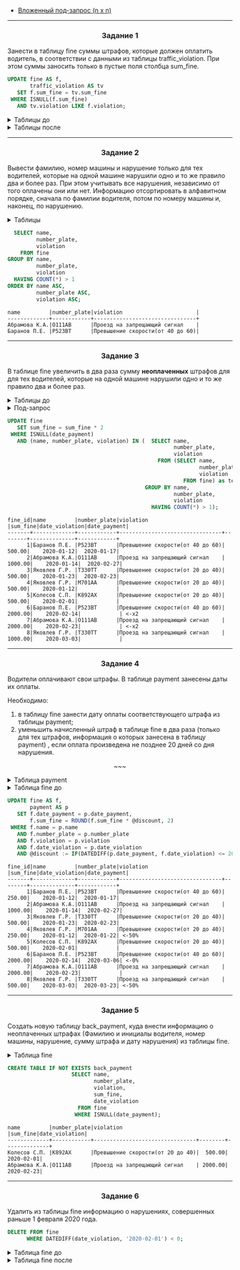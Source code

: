- [Вложенный под-запрос (n x n)](#3)

<!-- @@@@@@@@@@@@@@@@@@@@@@@@@@@@@@@@@@@@@@@@@@@@@@@@@@@@@@@@@@@@@@@@@@@@@@ -->

---

<h3 id="1" align="center">Задание 1</h3>

Занести в таблицу fine суммы штрафов, которые должен оплатить водитель, в
соответствии с данными из таблицы traffic_violation. При этом суммы заносить
только в пустые поля столбца sum_fine.

```sql
UPDATE fine AS f,
       traffic_violation AS tv
   SET f.sum_fine = tv.sum_fine
 WHERE ISNULL(f.sum_fine)
   AND tv.violation LIKE f.violation;
```

<details><br><summary>Таблицы до</summary>

```sql
SELECT * FROM traffic_violation;
```
```text
violation_id|violation                       |sum_fine|
------------+--------------------------------+--------+
           1|Превышение скорости(от 20 до 40)|  500.00|
           2|Превышение скорости(от 40 до 60)| 1000.00|
           3|Проезд на запрещающий сигнал    | 1000.00|
```

<p align="center">~~~</p>

```sql
SELECT * FROM fine;
```
```text
fine_id|name         |number_plate|violation                       |sum_fine|date_violation|date_payment|
-------+-------------+------------+--------------------------------+--------+--------------+------------+
      1|Баранов П.Е. |Р523ВТ      |Превышение скорости(от 40 до 60)|  500.00|    2020-01-12|  2020-01-17|
      2|Абрамова К.А.|О111АВ      |Проезд на запрещающий сигнал    | 1000.00|    2020-01-14|  2020-02-27|
      3|Яковлев Г.Р. |Т330ТТ      |Превышение скорости(от 20 до 40)|  500.00|    2020-01-23|  2020-02-23|
      4|Яковлев Г.Р. |М701АА      |Превышение скорости(от 20 до 40)|        |    2020-01-12|            |
      5|Колесов С.П. |К892АХ      |Превышение скорости(от 20 до 40)|        |    2020-02-01|            |
      6|Баранов П.Е. |Р523ВТ      |Превышение скорости(от 40 до 60)|        |    2020-02-14|            |
      7|Абрамова К.А.|О111АВ      |Проезд на запрещающий сигнал    |        |    2020-02-23|            |
      8|Яковлев Г.Р. |Т330ТТ      |Проезд на запрещающий сигнал    |        |    2020-03-03|            |
```

<hr style="margin-left: 25%; margin-right: 25%;" dashed></details>

<details><br><summary>Таблицы после</summary>

```sql
SELECT * FROM traffic_violation;
```
```text
violation_id|violation                       |sum_fine|
------------+--------------------------------+--------+
           1|Превышение скорости(от 20 до 40)|  500.00|
           2|Превышение скорости(от 40 до 60)| 1000.00|
           3|Проезд на запрещающий сигнал    | 1000.00|
```

<p align="center">~~~</p>

```sql
SELECT * FROM fine;
```
```text
fine_id|name         |number_plate|violation                       |sum_fine|date_violation|date_payment|
-------+-------------+------------+--------------------------------+--------+--------------+------------+
      1|Баранов П.Е. |Р523ВТ      |Превышение скорости(от 40 до 60)|  500.00|    2020-01-12|  2020-01-17|
      2|Абрамова К.А.|О111АВ      |Проезд на запрещающий сигнал    | 1000.00|    2020-01-14|  2020-02-27|
      3|Яковлев Г.Р. |Т330ТТ      |Превышение скорости(от 20 до 40)|  500.00|    2020-01-23|  2020-02-23|
      4|Яковлев Г.Р. |М701АА      |Превышение скорости(от 20 до 40)|  500.00|    2020-01-12|            |
      5|Колесов С.П. |К892АХ      |Превышение скорости(от 20 до 40)|  500.00|    2020-02-01|            |
      6|Баранов П.Е. |Р523ВТ      |Превышение скорости(от 40 до 60)| 1000.00|    2020-02-14|            |
      7|Абрамова К.А.|О111АВ      |Проезд на запрещающий сигнал    | 1000.00|    2020-02-23|            |
      8|Яковлев Г.Р. |Т330ТТ      |Проезд на запрещающий сигнал    | 1000.00|    2020-03-03|            |
```

<hr style="margin-left: 25%; margin-right: 25%;" dashed></details>

<!-- @@@@@@@@@@@@@@@@@@@@@@@@@@@@@@@@@@@@@@@@@@@@@@@@@@@@@@@@@@@@@@@@@@@@@@ -->

---

<h3 id="2" align="center">Задание 2</h3>

Вывести фамилию, номер машины и нарушение только для тех водителей, которые на
одной машине нарушили одно и то же правило два и более раз. При этом
учитывать все нарушения, независимо от того оплачены они или нет. Информацию
отсортировать в алфавитном порядке, сначала по фамилии водителя, потом по
номеру машины и, наконец, по нарушению.

<details><br><summary>Таблицы</summary>

```sql
SELECT * FROM traffic_violation;
```
```text
violation_id|violation                       |sum_fine|
------------+--------------------------------+--------+
           1|Превышение скорости(от 20 до 40)|  500.00|
           2|Превышение скорости(от 40 до 60)| 1000.00|
           3|Проезд на запрещающий сигнал    | 1000.00|
```

<p align="center">~~~</p>

```sql
SELECT * FROM fine;
```
```text
fine_id|name         |number_plate|violation                       |sum_fine|date_violation|date_payment|
-------+-------------+------------+--------------------------------+--------+--------------+------------+
      1|Баранов П.Е. |Р523ВТ      |Превышение скорости(от 40 до 60)|  500.00|    2020-01-12|  2020-01-17| <-1
      2|Абрамова К.А.|О111АВ      |Проезд на запрещающий сигнал    | 1000.00|    2020-01-14|  2020-02-27| <-1
      3|Яковлев Г.Р. |Т330ТТ      |Превышение скорости(от 20 до 40)|  500.00|    2020-01-23|  2020-02-23|
      4|Яковлев Г.Р. |М701АА      |Превышение скорости(от 20 до 40)|  500.00|    2020-01-12|            |
      5|Колесов С.П. |К892АХ      |Превышение скорости(от 20 до 40)|  500.00|    2020-02-01|            |
      6|Баранов П.Е. |Р523ВТ      |Превышение скорости(от 40 до 60)| 1000.00|    2020-02-14|            | <-2
      7|Абрамова К.А.|О111АВ      |Проезд на запрещающий сигнал    | 1000.00|    2020-02-23|            | <-2
      8|Яковлев Г.Р. |Т330ТТ      |Проезд на запрещающий сигнал    | 1000.00|    2020-03-03|            |
```

<hr style="margin-left: 25%; margin-right: 25%;" dashed></details>

```sql
  SELECT name,
         number_plate,
         violation
    FROM fine
GROUP BY name,
         number_plate,
         violation
  HAVING COUNT(*) > 1
ORDER BY name ASC,
         number_plate ASC,
         violation ASC;
```
```text
name         |number_plate|violation                       |
-------------+------------+--------------------------------+
Абрамова К.А.|О111АВ      |Проезд на запрещающий сигнал    |
Баранов П.Е. |Р523ВТ      |Превышение скорости(от 40 до 60)|
```

<!-- @@@@@@@@@@@@@@@@@@@@@@@@@@@@@@@@@@@@@@@@@@@@@@@@@@@@@@@@@@@@@@@@@@@@@@ -->

---

<h3 id="3" align="center">Задание 3</h3>

В таблице fine увеличить в два раза сумму __неоплаченных__ штрафов для для тех
водителей, которые на одной машине нарушили одно и то же правило два и более
раз.

<details><br><summary>Таблицы до</summary>

```sql
SELECT * FROM traffic_violation;
```
```text
violation_id|violation                       |sum_fine|
------------+--------------------------------+--------+
           1|Превышение скорости(от 20 до 40)|  500.00|
           2|Превышение скорости(от 40 до 60)| 1000.00|
           3|Проезд на запрещающий сигнал    | 1000.00|
```

<p align="center">~~~</p>

```sql
SELECT * FROM fine;
```
```text
fine_id|name         |number_plate|violation                       |sum_fine|date_violation|date_payment|
-------+-------------+------------+--------------------------------+--------+--------------+------------+
      1|Баранов П.Е. |Р523ВТ      |Превышение скорости(от 40 до 60)|  500.00|    2020-01-12|  2020-01-17| <-1
      2|Абрамова К.А.|О111АВ      |Проезд на запрещающий сигнал    | 1000.00|    2020-01-14|  2020-02-27| <-1
      3|Яковлев Г.Р. |Т330ТТ      |Превышение скорости(от 20 до 40)|  500.00|    2020-01-23|  2020-02-23|
      4|Яковлев Г.Р. |М701АА      |Превышение скорости(от 20 до 40)|  500.00|    2020-01-12|            |
      5|Колесов С.П. |К892АХ      |Превышение скорости(от 20 до 40)|  500.00|    2020-02-01|            |
      6|Баранов П.Е. |Р523ВТ      |Превышение скорости(от 40 до 60)| 1000.00|    2020-02-14|            | <-2
      7|Абрамова К.А.|О111АВ      |Проезд на запрещающий сигнал    | 1000.00|    2020-02-23|            | <-2
      8|Яковлев Г.Р. |Т330ТТ      |Проезд на запрещающий сигнал    | 1000.00|    2020-03-03|            |
```

<hr style="margin-left: 25%; margin-right: 25%;" dashed></details>

<details><br><summary>Под-запрос</summary>

```sql
  SELECT name,
         number_plate,
         violation
    FROM (SELECT name,
                 number_plate,
                 violation
            FROM fine) as temp
GROUP BY name,
         number_plate,
         violation
  HAVING COUNT(*) > 1;
```
```text
name         |number_plate|violation                       |
-------------+------------+--------------------------------+
Баранов П.Е. |Р523ВТ      |Превышение скорости(от 40 до 60)|
Абрамова К.А.|О111АВ      |Проезд на запрещающий сигнал    |
```

<hr style="margin-left: 25%; margin-right: 25%;" dashed></details>

```sql
UPDATE fine
   SET sum_fine = sum_fine * 2
 WHERE ISNULL(date_payment)
   AND (name, number_plate, violation) IN (  SELECT name,
                                                    number_plate,
                                                    violation
                                               FROM (SELECT name,
                                                            number_plate,
                                                            violation
                                                       FROM fine) as temp
                                           GROUP BY name,
                                                    number_plate,
                                                    violation
                                             HAVING COUNT(*) > 1);
```
```text
fine_id|name         |number_plate|violation                       |sum_fine|date_violation|date_payment|
-------+-------------+------------+--------------------------------+--------+--------------+------------+
      1|Баранов П.Е. |Р523ВТ      |Превышение скорости(от 40 до 60)|  500.00|    2020-01-12|  2020-01-17|
      2|Абрамова К.А.|О111АВ      |Проезд на запрещающий сигнал    | 1000.00|    2020-01-14|  2020-02-27|
      3|Яковлев Г.Р. |Т330ТТ      |Превышение скорости(от 20 до 40)|  500.00|    2020-01-23|  2020-02-23|
      4|Яковлев Г.Р. |М701АА      |Превышение скорости(от 20 до 40)|  500.00|    2020-01-12|            |
      5|Колесов С.П. |К892АХ      |Превышение скорости(от 20 до 40)|  500.00|    2020-02-01|            |
      6|Баранов П.Е. |Р523ВТ      |Превышение скорости(от 40 до 60)| 2000.00|    2020-02-14|            | <-x2
      7|Абрамова К.А.|О111АВ      |Проезд на запрещающий сигнал    | 2000.00|    2020-02-23|            | <-x2
      8|Яковлев Г.Р. |Т330ТТ      |Проезд на запрещающий сигнал    | 1000.00|    2020-03-03|            |
```

<!-- @@@@@@@@@@@@@@@@@@@@@@@@@@@@@@@@@@@@@@@@@@@@@@@@@@@@@@@@@@@@@@@@@@@@@@ -->

---

<h3 id="4" align="center">Задание 4</h3>

Водители оплачивают свои штрафы. В таблице payment занесены даты их оплаты.

Необходимо:
1. в таблицу fine занести дату оплаты соответствующего штрафа из таблицы payment;
2. уменьшить начисленный штраф в таблице fine в два раза (только для тех
штрафов, информация о которых занесена в таблицу payment) , если оплата
произведена не позднее 20 дней со дня нарушения.

<p align="center">~~~</p>

<details><br><summary>Таблица payment</summary>

```sql
SELECT * FROM payment;
```
```text
payment_id|name        |number_plate|violation                       |date_violation|date_payment|
----------+------------+------------+--------------------------------+--------------+------------+
         1|Яковлев Г.Р.|М701АА      |Превышение скорости(от 20 до 40)|    2020-01-12|  2020-01-22|
         2|Баранов П.Е.|Р523ВТ      |Превышение скорости(от 40 до 60)|    2020-02-14|  2020-03-06|
         3|Яковлев Г.Р.|Т330ТТ      |Проезд на запрещающий сигнал    |    2020-03-03|  2020-03-23|
```

<hr style="margin-left: 25%; margin-right: 25%;" dashed></details>

<details><br><summary>Таблица fine до</summary>

```sql
SELECT * FROM fine;
```
```text
fine_id|name         |number_plate|violation                       |sum_fine|date_violation|date_payment|
-------+-------------+------------+--------------------------------+--------+--------------+------------+
      1|Баранов П.Е. |Р523ВТ      |Превышение скорости(от 40 до 60)|  500.00|    2020-01-12|  2020-01-17|
      2|Абрамова К.А.|О111АВ      |Проезд на запрещающий сигнал    | 1000.00|    2020-01-14|  2020-02-27|
      3|Яковлев Г.Р. |Т330ТТ      |Превышение скорости(от 20 до 40)|  500.00|    2020-01-23|  2020-02-23|
      4|Яковлев Г.Р. |М701АА      |Превышение скорости(от 20 до 40)|  500.00|    2020-01-12|            | <-
      5|Колесов С.П. |К892АХ      |Превышение скорости(от 20 до 40)|  500.00|    2020-02-01|            |
      6|Баранов П.Е. |Р523ВТ      |Превышение скорости(от 40 до 60)| 2000.00|    2020-02-14|            | <-
      7|Абрамова К.А.|О111АВ      |Проезд на запрещающий сигнал    | 2000.00|    2020-02-23|            |
      8|Яковлев Г.Р. |Т330ТТ      |Проезд на запрещающий сигнал    | 1000.00|    2020-03-03|            | <-
```

<hr style="margin-left: 25%; margin-right: 25%;" dashed></details>

```sql
UPDATE fine AS f,
       payment AS p
   SET f.date_payment = p.date_payment,
       f.sum_fine = ROUND(f.sum_fine * @discount, 2)
 WHERE f.name = p.name
   AND f.number_plate = p.number_plate
   AND f.violation = p.violation
   AND f.date_violation = p.date_violation
   AND @discount := IF(DATEDIFF(p.date_payment, f.date_violation) <= 20, 0.5, 1);
```
```text
fine_id|name         |number_plate|violation                       |sum_fine|date_violation|date_payment|
-------+-------------+------------+--------------------------------+--------+--------------+------------+
      1|Баранов П.Е. |Р523ВТ      |Превышение скорости(от 40 до 60)|  250.00|    2020-01-12|  2020-01-17|
      2|Абрамова К.А.|О111АВ      |Проезд на запрещающий сигнал    | 1000.00|    2020-01-14|  2020-02-27|
      3|Яковлев Г.Р. |Т330ТТ      |Превышение скорости(от 20 до 40)|  500.00|    2020-01-23|  2020-02-23|
      4|Яковлев Г.Р. |М701АА      |Превышение скорости(от 20 до 40)|  250.00|    2020-01-12|  2020-01-22| <-50%
      5|Колесов С.П. |К892АХ      |Превышение скорости(от 20 до 40)|  500.00|    2020-02-01|            |
      6|Баранов П.Е. |Р523ВТ      |Превышение скорости(от 40 до 60)| 2000.00|    2020-02-14|  2020-03-06| <-0%
      7|Абрамова К.А.|О111АВ      |Проезд на запрещающий сигнал    | 2000.00|    2020-02-23|            |
      8|Яковлев Г.Р. |Т330ТТ      |Проезд на запрещающий сигнал    |  500.00|    2020-03-03|  2020-03-23| <-50%
```

<!-- @@@@@@@@@@@@@@@@@@@@@@@@@@@@@@@@@@@@@@@@@@@@@@@@@@@@@@@@@@@@@@@@@@@@@@ -->

---

<h3 id="5" align="center">Задание 5</h3>

Создать новую таблицу back_payment, куда внести информацию о неоплаченных
штрафах (Фамилию и инициалы водителя, номер машины, нарушение, сумму штрафа и 
дату нарушения) из таблицы fine.

<details><br><summary>Таблица fine</summary>

```sql
SELECT * FROM fine;
```
```text
fine_id|name         |number_plate|violation                       |sum_fine|date_violation|date_payment|
-------+-------------+------------+--------------------------------+--------+--------------+------------+
      1|Баранов П.Е. |Р523ВТ      |Превышение скорости(от 40 до 60)|  500.00|    2020-01-12|  2020-01-17|
      2|Абрамова К.А.|О111АВ      |Проезд на запрещающий сигнал    | 1000.00|    2020-01-14|  2020-02-27|
      3|Яковлев Г.Р. |Т330ТТ      |Превышение скорости(от 20 до 40)|  500.00|    2020-01-23|  2020-02-23|
      4|Яковлев Г.Р. |М701АА      |Превышение скорости(от 20 до 40)|  250.00|    2020-01-12|  2020-01-22|
      5|Колесов С.П. |К892АХ      |Превышение скорости(от 20 до 40)|  500.00|    2020-02-01|            | <-
      6|Баранов П.Е. |Р523ВТ      |Превышение скорости(от 40 до 60)| 2000.00|    2020-02-14|  2020-03-06|
      7|Абрамова К.А.|О111АВ      |Проезд на запрещающий сигнал    | 2000.00|    2020-02-23|            | <-
      8|Яковлев Г.Р. |Т330ТТ      |Проезд на запрещающий сигнал    |  500.00|    2020-03-03|  2020-03-23|
```

<hr style="margin-left: 25%; margin-right: 25%;" dashed></details>

```sql
CREATE TABLE IF NOT EXISTS back_payment
                    SELECT name,
                           number_plate,
                           violation,
                           sum_fine,
                           date_violation
                      FROM fine
                     WHERE ISNULL(date_payment);
```
```text
name         |number_plate|violation                       |sum_fine|date_violation|
-------------+------------+--------------------------------+--------+--------------+
Колесов С.П. |К892АХ      |Превышение скорости(от 20 до 40)|  500.00|    2020-02-01|
Абрамова К.А.|О111АВ      |Проезд на запрещающий сигнал    | 2000.00|    2020-02-23|
```

<!-- @@@@@@@@@@@@@@@@@@@@@@@@@@@@@@@@@@@@@@@@@@@@@@@@@@@@@@@@@@@@@@@@@@@@@@ -->

---

<h3 id="6" align="center">Задание 6</h3>

Удалить из таблицы fine информацию о нарушениях, совершенных раньше 1 февраля
2020 года.

```sql
DELETE FROM fine
      WHERE DATEDIFF(date_violation, '2020-02-01') < 0;
```

<details><br><summary>Таблица fine до</summary>

```sql
SELECT * FROM fine;
```
```text
fine_id|name         |number_plate|violation                       |sum_fine|date_violation|date_payment|
-------+-------------+------------+--------------------------------+--------+--------------+------------+
      1|Баранов П.Е. |Р523ВТ      |Превышение скорости(от 40 до 60)|  500.00|    2020-01-12|  2020-01-17| <-x
      2|Абрамова К.А.|О111АВ      |Проезд на запрещающий сигнал    | 1000.00|    2020-01-14|  2020-02-27| <-x
      3|Яковлев Г.Р. |Т330ТТ      |Превышение скорости(от 20 до 40)|  500.00|    2020-01-23|  2020-02-23| <-x
      4|Яковлев Г.Р. |М701АА      |Превышение скорости(от 20 до 40)|  250.00|    2020-01-12|  2020-01-22| <-x
      5|Колесов С.П. |К892АХ      |Превышение скорости(от 20 до 40)|  500.00|    2020-02-01|            |
      6|Баранов П.Е. |Р523ВТ      |Превышение скорости(от 40 до 60)| 2000.00|    2020-02-14|  2020-03-06|
      7|Абрамова К.А.|О111АВ      |Проезд на запрещающий сигнал    | 2000.00|    2020-02-23|            |
      8|Яковлев Г.Р. |Т330ТТ      |Проезд на запрещающий сигнал    |  500.00|    2020-03-03|  2020-03-23|
```

<hr style="margin-left: 25%; margin-right: 25%;" dashed></details>

<details><br><summary>Таблица fine после</summary>

```sql
SELECT * FROM fine;
```
```text
fine_id|name         |number_plate|violation                       |sum_fine|date_violation|date_payment|
-------+-------------+------------+--------------------------------+--------+--------------+------------+
      5|Колесов С.П. |К892АХ      |Превышение скорости(от 20 до 40)|  500.00|    2020-02-01|            |
      6|Баранов П.Е. |Р523ВТ      |Превышение скорости(от 40 до 60)| 2000.00|    2020-02-14|  2020-03-06|
      7|Абрамова К.А.|О111АВ      |Проезд на запрещающий сигнал    | 2000.00|    2020-02-23|            |
      8|Яковлев Г.Р. |Т330ТТ      |Проезд на запрещающий сигнал    |  500.00|    2020-03-03|  2020-03-23|
```

<hr style="margin-left: 25%; margin-right: 25%;" dashed></details>